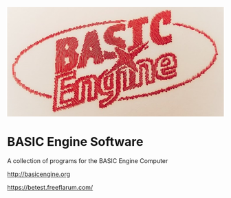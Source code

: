 ![BASIC Engine Logo](https://github.com/JamesCWhite/BASIC_Engine_Software/blob/main/images/BE_Logo.jpeg?raw=true)
# BASIC Engine Software
A collection of programs for the BASIC Engine Computer

http://basicengine.org

https://betest.freeflarum.com/
